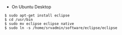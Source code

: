 * On Ubuntu Desktop
```
$ sudo apt-get install eclipse
$ cd /usr/bin
$ sudo mv eclipse eclipse native
$ sudo ln -s /home/srvadmin/software/eclipse/eclipse
```

